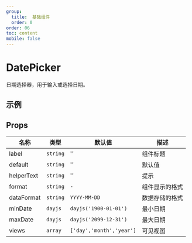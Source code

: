 ```yaml
---
group:
  title:  基础组件
  order: 0
order: 06
toc: content
mobile: false
---
```


# DatePicker

日期选择器，用于输入或选择日期。

## 示例

<code src="./examples/DatePicker" compact background="#fff"></code>



## Props

| 名称       | 类型     | 默认值                   | 描述           |
| ---------- | -------- | ------------------------ | -------------- |
| label      | `string` | ''                       | 组件标题       |
| default    | `string` | ''                       | 默认值         |
| helperText | `string` | ''                       | 提示           |
| format     | `string` | `-`                      | 组件显示的格式 |
| dataFormat | `string` | `YYYY-MM-DD`             | 数据存储的格式 |
| minDate    | `dayjs`  | `dayjs('1900-01-01')`    | 最小日期       |
| maxDate    | `dayjs`  | `dayjs('2099-12-31')`    | 最大日期       |
| views      | `array`  | `['day','month','year']` | 可见视图       |

